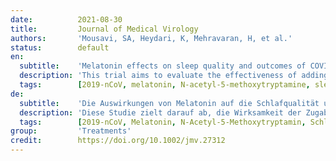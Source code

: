 ```yaml
---
date:          2021-08-30
title:         Journal of Medical Virology
authors:       'Mousavi, SA, Heydari, K, Mehravaran, H, et al.'
status:        default
en:
  subtitle:    'Melatonin effects on sleep quality and outcomes of COVID-19 patients: An open-label, randomized, controlled trial'
  description: 'This trial aims to evaluate the effectiveness of adding melatonin to the treatment protocol of hospitalized coronavirus disease 2019 (COVID-19) patients. This was an open-label, randomized controlled clinical trial in hospitalized COVID-19 patients. Patients were randomized into a treatment arm receiving melatonin plus standard care or a control arm receiving standard care alone. The trial’s primary endpoint was sleep quality examined by the Leeds Sleep Evaluation Questionnaire (LSEQ). The trial’s secondary endpoints were symptoms alleviation by Day 7, intensive care unit admission, 10-day mortality, white blood cell count, lymphocyte count, C-reactive protein status, and peripheral capillary oxygen saturation. Ninety-six patients were recruited and allocated to either the melatonin arm (n = 48) or control arm (n = 48). Baseline characteristics were similar across treatment arms. There was no significant difference in symptoms on Day 7. The mean of the LSEQ scores was significantly higher in the melatonin group. There was no significant difference in laboratory data, except for blood oxygen saturation, which has improved significantly in the melatonin group compared with the control group. This clinical trial study showed that the combination of oral melatonin tablets and standard treatment could substantially improve sleep quality and blood oxygen saturation in hospitalized COVID-19 patients.'
  tags:        [2019-nCoV, melatonin, N-acetyl-5-methoxytryptamine, sleep quality]
de:
  subtitle:    'Die Auswirkungen von Melatonin auf die Schlafqualität und die Ergebnisse von COVID-19-Patienten: Eine offene, randomisierte, kontrollierte Studie'
  description: 'Diese Studie zielt darauf ab, die Wirksamkeit der Zugabe von Melatonin zum Behandlungsprotokoll von hospitalisierten Patienten mit der Coronavirus-Krankheit 2019 (COVID-19) zu bewerten. Es handelte sich um eine offene, randomisierte, kontrollierte klinische Studie bei hospitalisierten COVID-19-Patienten. Die Patienten wurden nach dem Zufallsprinzip einem Behandlungsarm zugeteilt, der Melatonin plus Standardbehandlung erhielt, oder einem Kontrollarm, der nur die Standardbehandlung erhielt. Der primäre Endpunkt der Studie war die Schlafqualität, die mit dem Leeds Sleep Evaluation Questionnaire (LSEQ) untersucht wurde. Die sekundären Endpunkte der Studie waren die Linderung der Symptome bis zum siebten Tag, die Aufnahme auf die Intensivstation, die 10-Tage-Mortalität, die Anzahl der weißen Blutkörperchen, die Lymphozytenzahl, der Status des C-reaktiven Proteins und die periphere kapillare Sauerstoffsättigung. Sechsundneunzig Patienten wurden rekrutiert und entweder dem Melatonin-Arm (n = 48) oder dem Kontrollarm (n = 48) zugeteilt. Die Ausgangsdaten waren in allen Behandlungsgruppen ähnlich. Es gab keinen signifikanten Unterschied bei den Symptomen an Tag 7. Der Mittelwert der LSEQ-Scores war in der Melatonin-Gruppe signifikant höher. Bei den Labordaten gab es keine signifikanten Unterschiede, mit Ausnahme der Sauerstoffsättigung im Blut, die sich in der Melatonin-Gruppe im Vergleich zur Kontrollgruppe signifikant verbessert hat. Diese klinische Studie hat gezeigt, dass die Kombination aus oralen Melatonin-Tabletten und Standardbehandlung die Schlafqualität und die Sauerstoffsättigung im Blut bei hospitalisierten COVID-19-Patienten erheblich verbessern kann.' 
  tags:        [2019-nCoV, Melatonin, N-Acetyl-5-Methoxytryptamin, Schlafqualität]
group:         'Treatments'
credit:        https://doi.org/10.1002/jmv.27312
---
```

